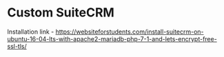 # Custom SuiteCRM 
Installation link - https://websiteforstudents.com/install-suitecrm-on-ubuntu-16-04-lts-with-apache2-mariadb-php-7-1-and-lets-encrypt-free-ssl-tls/
